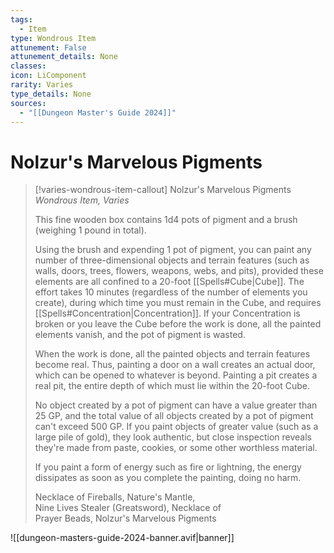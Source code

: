 ```yaml
---
tags:
  - Item
type: Wondrous Item
attunement: False
attunement_details: None
classes:
icon: LiComponent
rarity: Varies
type_details: None
sources: 
  - "[[Dungeon Master's Guide 2024]]"
---
```

# Nolzur's Marvelous Pigments
>[!varies-wondrous-item-callout] Nolzur's Marvelous Pigments
>_Wondrous Item, Varies_
>
>This fine wooden box contains 1d4 pots of pigment and a brush (weighing 1 pound in total).
>
>Using the brush and expending 1 pot of pigment, you can paint any number of three-dimensional objects and terrain features (such as walls, doors, trees, flowers, weapons, webs, and pits), provided these elements are all confined to a 20-foot [[Spells#Cube\|Cube]]. The effort takes 10 minutes (regardless of the number of elements you create), during which time you must remain in the Cube, and requires [[Spells#Concentration\|Concentration]]. If your Concentration is broken or you leave the Cube before the work is done, all the painted elements vanish, and the pot of pigment is wasted.
>
>When the work is done, all the painted objects and terrain features become real. Thus, painting a door on a wall creates an actual door, which can be opened to whatever is beyond. Painting a pit creates a real pit, the entire depth of which must lie within the 20-foot Cube.
>
>No object created by a pot of pigment can have a value greater than 25 GP, and the total value of all objects created by a pot of pigment can't exceed 500 GP. If you paint objects of greater value (such as a large pile of gold), they look authentic, but close inspection reveals they're made from paste, cookies, or some other worthless material.
>
>If you paint a form of energy such as fire or lightning, the energy dissipates as soon as you complete the painting, doing no harm.
>
>
>Necklace of Fireballs, Nature's Mantle,  
>Nine Lives Stealer (Greatsword), Necklace of  
>Prayer Beads, Nolzur's Marvelous Pigments
>
>


![[dungeon-masters-guide-2024-banner.avif|banner]]